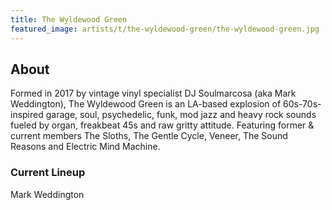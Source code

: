 ```yaml
---
title: The Wyldewood Green
featured_image: artists/t/the-wyldewood-green/the-wyldewood-green.jpg
---
```

## About

Formed in 2017 by vintage vinyl specialist DJ Soulmarcosa (aka Mark Weddington), The Wyldewood Green is an LA-based explosion of 60s-70s-inspired garage, soul, psychedelic, funk, mod jazz and heavy rock sounds fueled by organ, freakbeat 45s and raw gritty attitude. Featuring former & current members The Sloths, The Gentle Cycle, Veneer, The Sound Reasons and Electric Mind Machine.

### Current Lineup

Mark Weddington

